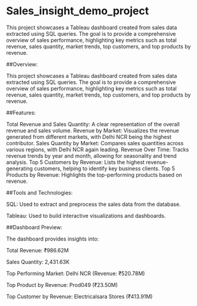 # Sales_insight_demo_project
This project showcases a Tableau dashboard created from sales data extracted using SQL queries. The goal is to provide a comprehensive overview of sales performance, highlighting key metrics such as total revenue, sales quantity, market trends, top customers, and top products by revenue.

##Overview:

This project showcases a Tableau dashboard created from sales data extracted using SQL queries. The goal is to provide a comprehensive overview of sales performance, highlighting key metrics such as total revenue, sales quantity, market trends, top customers, and top products by revenue.

##Features:

Total Revenue and Sales Quantity: A clear representation of the overall revenue and sales volume. Revenue by Market: Visualizes the revenue generated from different markets, with Delhi NCR being the highest contributor. Sales Quantity by Market: Compares sales quantities across various regions, with Delhi NCR again leading. Revenue Over Time: Tracks revenue trends by year and month, allowing for seasonality and trend analysis. Top 5 Customers by Revenue: Lists the highest revenue-generating customers, helping to identify key business clients. Top 5 Products by Revenue: Highlights the top-performing products based on revenue.

##Tools and Technologies:

SQL: Used to extract and preprocess the sales data from the database.

Tableau: Used to build interactive visualizations and dashboards.

##Dashboard Preview:

The dashboard provides insights into:

Total Revenue: ₹986.62M

Sales Quantity: 2,431.63K

Top Performing Market: Delhi NCR (Revenue: ₹520.78M)

Top Product by Revenue: Prod049 (₹23.50M)

Top Customer by Revenue: Electricalsara Stores (₹413.91M)

